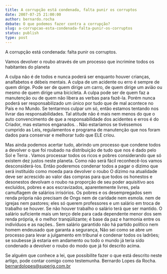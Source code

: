 ```yaml
---
title: A corrupção está condenada, falta punir os corruptos
date: 2007-07-25 21:00:00
author: bernardo.rocha
debate: O que podemos fazer contra a corrupção?
slug: a-corrupcao-esta-condenada-falta-punir-os-corruptos
status: publish 
type: post
---
```


  

  

  

A corrupção está condenada: falta punir os corruptos.  

Vamos devolver o roubo através de um processo que incrimine todos os habitantes do planeta  

A culpa não é de todos e nunca poderá ser enquanto houver crianças, analfabetos e débeis mentais. A culpa de um acidente ou erro é sempre de quem dirige. Pode ser de quem dirige um carro, de quem dirige um avião ou mesmo de quem dirige uma bicicleta. A culpa pode ser de quem faz a manutenção ou de quem não libera as verbas para fazê-la. Porém nunca poderá ser responsabilizado um único por tudo que de mal acontece no País e no Mundo. Se tentarmos culpar um só, então estamos tentando nos lívrar das responsabilidades. Tal atitude não é mais nem menos do que o auto convencimento de que a responsabilidade dos acidentes e erros é do Criador, mas estamos enganados. . Não estaríamos se tivéssemos cumprido as Leis, regulamentos e programa de manutenção que nos foram dados para conservar e melhorar tudo que ELE criou.   

Mas ainda podemos acertar tudo, abrindo um processo que condene todos a devolver o que foi roubado na distribuição de tudo que nos é dado pelo Sol e Terra . Vamos processar todos os ricos e pobres considerando que só existem dez justos neste planeta. Como não será fácil reconhecê-los vamos desconsiderá-los. Então poderemos condenar todos a pagar o dizimo que será instituído como moeda para devolver o roubo O dízimo na atualidade deve ser acrescido ao valor das compras para que todos os honestos e desonestos devolvam o roubo na proporção de seu poder aquisitivo aos excluídos, pobres e aos escravizados, aparentemente livres, pela camuflagem de salários irrisórios. Os pobres e os desempregados sem renda própria não precisam de Ongs nem de caridade nem esmola. nem de igrejas nem pastores; eles só querem professores e um salário em troca de trabalho se houver. Se não houver trabalho o salário terá que ser mantido. O salário suficiente mais um terço dele para cada dependente menor dos sem renda própria, é o melhor tranqüilizante; é base da paz e harmonia entre os indivíduos e as nações.. Sem salário garantido não há partido político nem homem endeusado que garanta a segurança, Não sei como se abre um processo para levar a julgamento em tribunal e condenar todos os ladrões; se soubesse já estaria em andamento ou todo o mundo já teria sido condenado a devolver o roubo do modo que já foi descrito acima.  

Se alguém que conhece a lei, que possibilite fazer o que está descrito neste artigo, pode contar comigo como testemunha. Bernardo Lopes da Rocha. bernardolopes@superig.com.br  

  

  

